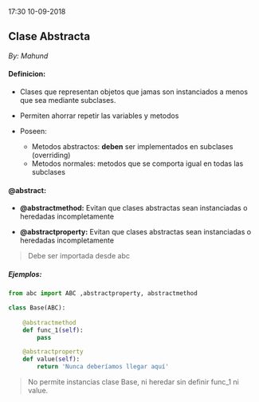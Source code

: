 17:30 10-09-2018

## Clase Abstracta
_By: Mahund_

#### Definicion:

- Clases que representan objetos que jamas son instanciados a menos que sea mediante subclases.

- Permiten ahorrar repetir las variables y metodos 

- Poseen:
    - Metodos abstractos: **deben** ser implementados en subclases (overriding)
    - Metodos normales: metodos que se comporta igual en todas las subclases

#### @abstract:

- **@abstractmethod:** Evitan que clases abstractas sean instanciadas o heredadas incompletamente

- **@abstractproperty:** Evitan que clases abstractas sean instanciadas o heredadas incompletamente
> Debe ser importada desde abc

##### Ejemplos:

```python
from abc import ABC ,abstractproperty, abstractmethod

class Base(ABC):
   
    @abstractmethod
    def func_1(self):
        pass

    @abstractproperty
    def value(self):
        return 'Nunca deberíamos llegar aquí'
```
> No permite instancias clase Base, ni heredar sin definir func_1 ni value.